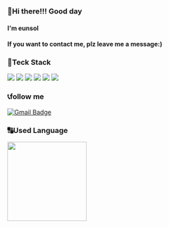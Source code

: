 ### 👋Hi there!!! Good day
#### I'm eunsol
#### If you want to contact me, plz leave me a message:)


### :hammer:Teck Stack
<img src="https://img.shields.io/badge/HTML5-E34F26?style=flat-square&logo=HTML5&logoColor=white"/></a>
<img src="https://img.shields.io/badge/CSS3-1572B6?style=flat-square&logo=CSS3&logoColor=white"/></a>
<img src="https://img.shields.io/badge/Javascript-ffb13b?style=flat-square&logo=javascript&logoColor=white"/></a>
<img src="https://img.shields.io/badge/react-61DAFB?style=flat-square&logo=react&logoColor=black"> 
<img src="https://img.shields.io/badge/MySQL-4479A1?style=flat-square&logo=MySQL&logoColor=white"/></a>
<img src="https://img.shields.io/badge/bootstrap-7952B3?style=flat-square&logo=bootstrap&logoColor=white">


### :telephone_receiver:follow me
  [![Gmail Badge](https://img.shields.io/badge/Gmail-d14836?style=flat-square&logo=Gmail&logoColor=white&link=mailto:dmsthfghkd@naver.com)](mailto:dmsthfghkd@naver.com)

### :capital_abcd:Used Language
<a href="https://github.com/imysh578"><img align="center" style="height:180px" src="https://github-readme-stats.vercel.app/api/top-langs/?username=sol-sunny&layout=compact&theme=nord&hide_border=true" /></a> 
